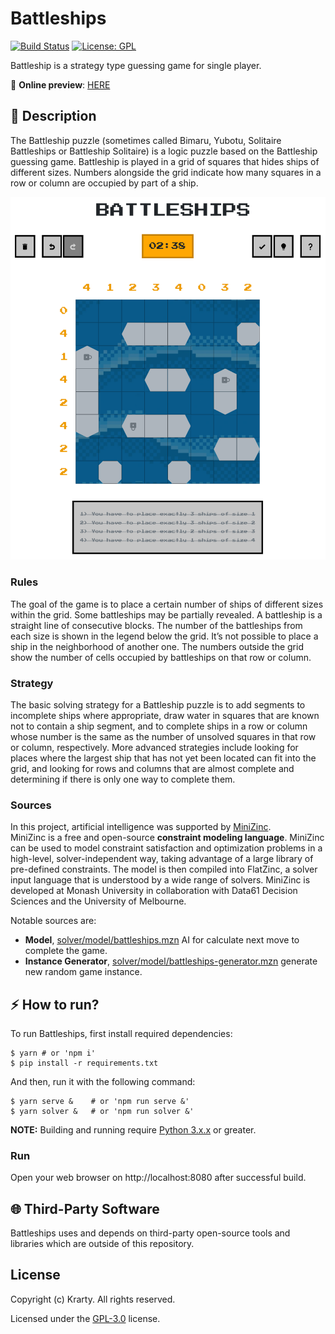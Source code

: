 # Battleships
[![Build Status](https://travis-ci.com/krarty/battleships.svg?branch=main)](https://travis-ci.com/krarty/battleships)
[![License: GPL](https://img.shields.io/badge/License-GPL-blue.svg)](/LICENSE) 

Battleship is a strategy type guessing game for single player.  

:game_die: **Online preview**: [HERE](https://battleships-puzzle.herokuapp.com/)

## :pencil: Description
The Battleship puzzle (sometimes called Bimaru, Yubotu, Solitaire Battleships or Battleship Solitaire) is a logic puzzle based on the Battleship guessing game. Battleship is played in a grid of squares that hides ships of different sizes. Numbers alongside the grid indicate how many squares in a row or column are occupied by part of a ship.

![Screenshot](/docs/images/screen.png)

### Rules
The goal of the game is to place a certain number of ships of different sizes within the grid. Some battleships may be partially revealed. A battleship is a straight line of consecutive blocks. The number of the battleships from each size is shown in the legend below the grid. It’s not possible to place a ship in the neighborhood of another one.
The numbers outside the grid show the number of cells occupied by battleships on that row or column.

### Strategy
The basic solving strategy for a Battleship puzzle is to add segments to incomplete ships where appropriate, draw water in squares that are known not to contain a ship segment, and to complete ships in a row or column whose number is the same as the number of unsolved squares in that row or column, respectively. More advanced strategies include looking for places where the largest ship that has not yet been located can fit into the grid, and looking for rows and columns that are almost complete and determining if there is only one way to complete them.

### Sources
In this project, artificial intelligence was supported by [MiniZinc](https://www.minizinc.org/).  
MiniZinc is a free and open-source **constraint modeling language**. MiniZinc can be used to model constraint satisfaction and optimization problems in a high-level, solver-independent way, taking advantage of a large library of pre-defined constraints. The model is then compiled into FlatZinc, a solver input language that is understood by a wide range of solvers. MiniZinc is developed at Monash University in collaboration with Data61 Decision Sciences and the University of Melbourne.

Notable sources are:
- **Model**, [solver/model/battleships.mzn](solver/model/battleships.mzn) AI for calculate next move to complete the game.
- **Instance Generator**, [solver/model/battleships-generator.mzn](solver/model/battleships-generator.mzn) generate new random game instance.


## :zap: How to run?

To run Battleships, first install required dependencies:
```shell script
$ yarn # or 'npm i'
$ pip install -r requirements.txt
```

And then, run it with the following command:
```shell script
$ yarn serve &    # or 'npm run serve &'
$ yarn solver &   # or 'npm run solver &'
```
**NOTE:** Building and running require [Python 3.x.x](https://www.python.org/) or greater.  

### Run
Open your web browser on http://localhost:8080 after successful build.  


## :globe_with_meridians: Third-Party Software
Battleships uses and depends on third-party open-source tools and libraries which are outside of this repository.
## License

Copyright (c) Krarty. All rights reserved.

Licensed under the [GPL-3.0](/LICENSE) license.
